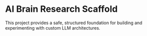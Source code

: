 # AI Brain Research Scaffold
This project provides a safe, structured foundation for building and experimenting with custom LLM architectures.
